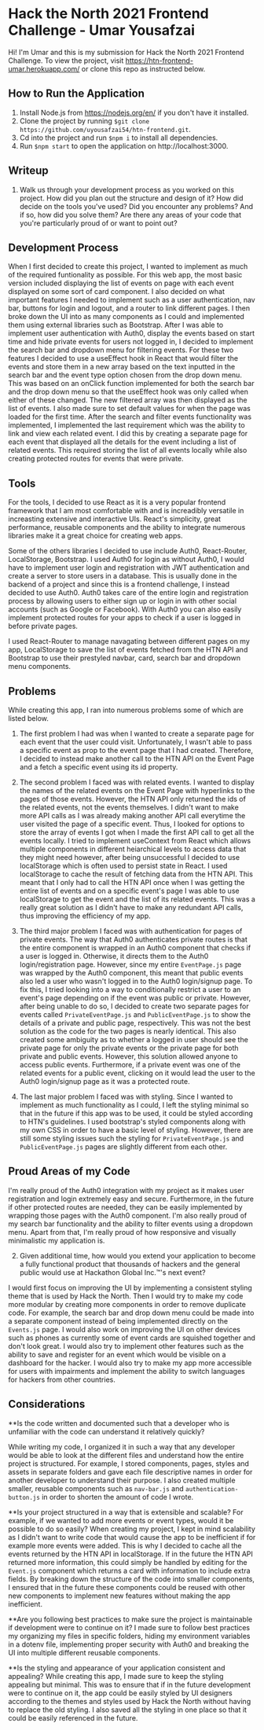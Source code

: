 # Hack the North 2021 Frontend Challenge - Umar Yousafzai

Hi! I'm Umar and this is my submission for Hack the North 2021 Frontend Challenge. To view the project, visit https://htn-frontend-umar.herokuapp.com/ or clone this repo as instructed below.

## How to Run the Application

1. Install Node.js from https://nodejs.org/en/ if you don't have it installed.
2. Clone the project by running `$git clone https://github.com/uyousafzai54/htn-frontend.git`.
3. Cd into the project and run `$npm i` to install all dependencies.
4. Run `$npm start` to open the application on http://localhost:3000.

## Writeup

1. Walk us through your development process as you worked on this project. How did you plan out the structure and design of it? How did decide on the tools you've used? Did you encounter any problems? And if so, how did you solve them? Are there any areas of your code that you're particularly proud of or want to point out?

## Development Process

When I first decided to create this project, I wanted to implement as much of the required funtionality as possible. For this web app, the most basic version included displaying the list of events on page with each event displayed on some sort of card component. I also decided on what important features I needed to implement such as a user authentication, nav bar, buttons for login and logout, and a router to link different pages. I then broke down the UI into as many components as I could and implemented them using external libraries such as Bootstrap. After I was able to implement user authentication with Auth0, display the events based on start time and hide private events for users not logged in, I decided to implement the search bar and dropdown menu for filtering events. For these two features I decided to use a useEffect hook in React that would filter the events and store them in a new array based on the text inputted in the search bar and the event type option chosen from the drop down menu. This was based on an onClick function implemented for both the search bar and the drop down menu so that the useEffect hook was only called when either of these changed. The new filtered array was then displayed as the list of events. I also made sure to set default values for when the page was loaded for the first time. After the search and filter events functionality was implemented, I implemented the last requirement which was the ability to link and view each related event. I did this by creating a separate page for each event that displayed all the details for the event including a list of related events. This required storing the list of all events locally while also creating protected routes for events that were private.

## Tools

For the tools, I decided to use React as it is a very popular frontend framework that I am most comfortable with and is increadibly versatile in increasting extensive and interactive UIs. React's simplicity, great performance, reusable components and the ability to integrate numerous libraries make it a great choice for creating web apps.

Some of the others libraries I decided to use include Auth0, React-Router, LocalStorage, Bootstrap. I used Auth0 for login as without Auth0, I would have to implement user login and registration with JWT authentication and create a server to store users in a database. This is usually done in the backend of a project and since this is a frontend challenge, I instead decided to use Auth0. Auth0 takes care of the entire login and registration process by allowing users to either sign up or login in with other social accounts (such as Google or Facebook). With Auth0 you can also easily implement protected routes for your apps to check if a user is logged in before private pages.

I used React-Router to manage navagating between different pages on my app, LocalStorage to save the list of events fetched from the HTN API and Bootstrap to use their prestyled navbar, card, search bar and dropdown menu components.

## Problems

While creating this app, I ran into numerous problems some of which are listed below.

1. The first problem I had was when I wanted to create a separate page for each event that the user could visit. Unfortunately, I wasn't able to pass a specific event as prop to the event page that I had created. Therefore, I decided to instead make another call to the HTN API on the Event Page and a fetch a specific event using its id property.

2. The second problem I faced was with related events. I wanted to display the names of the related events on the Event Page with hyperlinks to the pages of those events. However, the HTN API only returned the ids of the related events, not the events themselves. I didn't want to make more API calls as I was already making another API call everytime the user visited the page of a specific event. Thus, I looked for options to store the array of events I got when I made the first API call to get all the events locally. I tried to implement useContext from React which allows multiple components in different heiarchical levels to access data that they might need however, after being unsuccessful I decided to use localStorage which is often used to persist state in React. I used localStorage to cache the result of fetching data from the HTN API. This meant that I only had to call the HTN API once when I was getting the entire list of events and on a specific event's page I was able to use localStorage to get the event and the list of its related events. This was a really great solution as I didn't have to make any redundant API calls, thus improving the efficiency of my app.

3. The third major problem I faced was with authentication for pages of private events. The way that Auth0 authenticates private routes is that the entire component is wrapped in an Auth0 component that checks if a user is logged in. Otherwise, it directs them to the Auth0 login/registration page. However, since my entire `EventPage.js` page was wrapped by the Auth0 component, this meant that public events also led a user who wasn't logged in to the Auth0 login/signup page. To fix this, I tried looking into a way to conditionally restrict a user to an event's page depending on if the event was public or private. However, after being unable to do so, I decided to create two separate pages for events called `PrivateEventPage.js` and `PublicEventPage.js` to show the details of a private and public page, respectively. This was not the best solution as the code for the two pages is nearly identical. This also created some ambiguity as to whether a logged in user should see the private page for only the private events or the private page for both private and public events. However, this solution allowed anyone to access public events. Furthermore, if a private event was one of the related events for a public event, clicking on it would lead the user to the Auth0 login/signup page as it was a protected route.

4. The last major problem I faced was with styling. Since I wanted to implement as much functionality as I could, I left the styling minimal so that in the future if this app was to be used, it could be styled according to HTN's guidelines. I used bootstrap's styled components along with my own CSS in order to have a basic level of styling. However, there are still some styling issues such the styling for `PrivateEventPage.js` and `PublicEventPage.js` pages are slightly different from each other.

## Proud Areas of my Code

I'm really proud of the Auth0 integration with my project as it makes user registration and login extremely easy and secure. Furthermore, in the future if other protected routes are needed, they can be easily implemented by wrapping those pages with the Auth0 component. I'm also really proud of my search bar functionality and the ability to filter events using a dropdown menu. Apart from that, I'm really proud of how responsive and visually minimalistic my application is.

2. Given additional time, how would you extend your application to become a fully functional product that thousands of hackers and the general public would use at Hackathon Global Inc.™'s next event?

I would first focus on improving the UI by implementing a consistent styling theme that is used by Hack the North. Then I would try to make my code more modular by creating more components in order to remove duplicate code. For example, the search bar and drop down menu could be made into a separate component instead of being implemented directly on the `Events.js` page. I would also work on improving the UI on other devices such as phones as currently some of event cards are squished together and don't look great. I would also try to implement other features such as the ability to save and register for an event which would be visible on a dashboard for the hacker. I would also try to make my app more accessible for users with impairments and implement the ability to switch languages for hackers from other countries.

## Considerations

\*\*Is the code written and documented such that a developer who is unfamiliar with the code can understand it relatively quickly?

While writing my code, I organized it in such a way that any developer would be able to look at the different files and understand how the entire project is structured. For example, I stored components, pages, styles and assets in separate folders and gave each file descriptive names in order for another developer to understand their purpose. I also created multiple smaller, reusable components such as `nav-bar.js` and `authentication-button.js` in order to shorten the amount of code I wrote.

\*\*Is your project structured in a way that is extensible and scalable? For example, if we wanted to add more events or event types, would it be possible to do so easily?
When creating my project, I kept in mind scalability as I didn't want to write code that would cause the app to be inefficient if for example more events were added. This is why I decided to cache all the events returned by the HTN API in localStorage. If in the future the HTN API returned more information, this could simply be handled by editing for the `Event.js` component which returns a card with information to include extra fields. By breaking down the structure of the code into smaller components, I ensured that in the future these components could be reused with other new components to implement new features without making the app inefficient.

\*\*Are you following best practices to make sure the project is maintainable if development were to continue on it?
I made sure to follow best practices my organizing my files in specific folders, hiding my environment variables in a dotenv file, implementing proper security with Auth0 and breaking the UI into multiple different reusable components.

\*\*Is the styling and appearance of your application consistent and appealing?
While creating this app, I made sure to keep the styling appealing but minimal. This was to ensure that if in the future development were to continue on it, the app could be easily styled by UI designers according to the themes and styles used by Hack the North without having to replace the old styling. I also saved all the styling in one place so that it could be easily referenced in the future.
